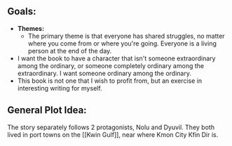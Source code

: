 
## Goals:
- **Themes:**
	- The primary theme is that everyone has shared struggles, no matter where you come from or where you're going. Everyone is a living person at the end of the day.
- I want the book to have a character that isn't someone extraordinary among the ordinary, or someone completely ordinary among the extraordinary. I want someone ordinary among the ordinary.
- This book is not one that I wish to profit from, but an exercise in interesting writing for myself.

## General Plot Idea:

The story separately follows 2 protagonists, Nolu and Dyuvil. They both lived in port towns on the [[Kwin Gulf]], near where Kmon City Kfin Dir is.